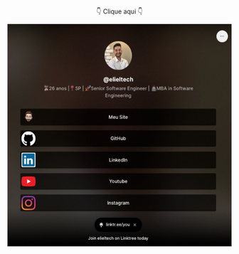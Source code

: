 <div align="center">
   <p>👇 Clique aqui 👇</p>
   <a href="https://linktr.ee/elieltech/">
   <img align="center" height="500em" src="WhatsApp Image 2023-05-31 at 14.01.32.jpeg"/>
   </a>
</div>
